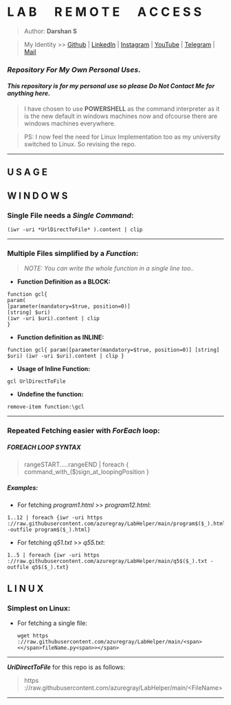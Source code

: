 # **L A B &emsp; R E M O T E &emsp; A C C E S S**

> Author: **Darshan S**

> My Identity >>  [Github](https://github.com/azuregray/) | [LinkedIn](https://linkedin.com/in/arcticblue/) | [Instagram](https://instagram.com/thedarshgowda/) | [YouTube](https://www.youtube.com/@pantoneblue/) | [Telegram](https://t.me/adobegreen/) | [Mail](mailto:d7gowda@gmail.com)


### *Repository For My Own Personal Uses*.
#### *This repository is for my personal use so please Do Not Contact Me for anything here.*

> I have chosen to use **POWERSHELL** as the command interpreter as it is the new default in windows machines now and ofcourse there are windows machines everywhere.

> PS: I now feel the need for Linux Implementation too as my university switched to Linux. So revising the repo.

---
## **U S A G E**

## **W I N D O W S**

### Single File needs a *Single Command*:
```
(iwr -uri *UrlDirectToFile* ).content | clip
```
---
### Multiple Files simplified by a *Function*:
> _NOTE: You can write the whole function in a single line too.._

- **Function Definition as a BLOCK:**
```
function gcl{
param(
[parameter(mandatory=$true, position=0)]
[string] $uri)
(iwr -uri $uri).content | clip
}
```
- **Function definition as INLINE:**
```
function gcl{ param([parameter(mandatory=$true, position=0)] [string] $uri) (iwr -uri $uri).content | clip }
```

- **Usage of Inline Function:**
```
gcl UrlDirectToFile
```

- **Undefine the function:**
```
remove-item function:\gcl
```
---
### Repeated Fetching easier with _ForEach_ loop:

##### FOREACH LOOP SYNTAX

> rangeSTART.....rangeEND | foreach { command_with_($)sign_at_loopingPosition }

##### Examples: 
- For fetching _program1.html_ >> _program12.html_:
```
1..12 | foreach {iwr -uri https​://raw.githubusercontent.com/azuregray/LabHelper/main/program$($_).html -outfile program$($_).html}
```
- For fetching _q51.txt_ >> _q55.txt_:
```
1..5 | foreach {iwr -uri https​://raw.githubusercontent.com/azuregray/LabHelper/main/q5$($_).txt -outfile q5$($_).txt}
```

## **L I N U  X**

### Simplest on Linux:
- For fetching a single file:
  ```
  wget https​://raw.githubusercontent.com/azuregray/LabHelper/main/<span><</span>fileName.py<span>></span>
  ```

---
 _**UriDirectToFile**_ for this repo is as follows:

> https​://raw.githubusercontent.com/azuregray/LabHelper/main/<span><</span>FileName<span>></span>

---

